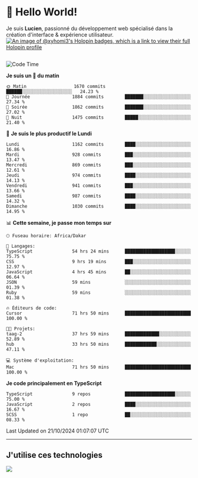 # 👋 Hello World!

Je suis **Lucien**, passionné du développement web spécialisé dans la création d'interface & expérience utilisateur.
[![An image of @xyhomi3's Holopin badges, which is a link to view their full Holopin profile](https://holopin.me/xyhomi3)](https://holopin.io/@xyhomi3)

##

<!--START_SECTION:waka-->
![Code Time](http://img.shields.io/badge/Code%20Time-2%2C355%20hrs%2039%20mins-blue)

**Je suis un 🐤 du matin** 

```text
🌞 Matin                  1670 commits        ██████░░░░░░░░░░░░░░░░░░░   24.23 % 
🌆 Journée                1884 commits        ███████░░░░░░░░░░░░░░░░░░   27.34 % 
🌃 Soirée                 1862 commits        ███████░░░░░░░░░░░░░░░░░░   27.02 % 
🌙 Nuit                   1475 commits        █████░░░░░░░░░░░░░░░░░░░░   21.40 % 
```
📅 **Je suis le plus productif le Lundi** 

```text
Lundi                    1162 commits        ████░░░░░░░░░░░░░░░░░░░░░   16.86 % 
Mardi                    928 commits         ███░░░░░░░░░░░░░░░░░░░░░░   13.47 % 
Mercredi                 869 commits         ███░░░░░░░░░░░░░░░░░░░░░░   12.61 % 
Jeudi                    974 commits         ████░░░░░░░░░░░░░░░░░░░░░   14.13 % 
Vendredi                 941 commits         ███░░░░░░░░░░░░░░░░░░░░░░   13.66 % 
Samedi                   987 commits         ████░░░░░░░░░░░░░░░░░░░░░   14.32 % 
Dimanche                 1030 commits        ████░░░░░░░░░░░░░░░░░░░░░   14.95 % 
```


📊 **Cette semaine, je passe mon temps sur** 

```text
🕑︎ Fuseau horaire: Africa/Dakar

💬 Langages: 
TypeScript               54 hrs 24 mins      ███████████████████░░░░░░   75.75 % 
CSS                      9 hrs 19 mins       ███░░░░░░░░░░░░░░░░░░░░░░   12.97 % 
JavaScript               4 hrs 45 mins       ██░░░░░░░░░░░░░░░░░░░░░░░   06.64 % 
JSON                     59 mins             ░░░░░░░░░░░░░░░░░░░░░░░░░   01.39 % 
Ruby                     59 mins             ░░░░░░░░░░░░░░░░░░░░░░░░░   01.38 % 

🔥 Éditeurs de code: 
Cursor                   71 hrs 50 mins      █████████████████████████   100.00 % 

🐱‍💻 Projets: 
taag-2                   37 hrs 59 mins      █████████████░░░░░░░░░░░░   52.89 % 
hub                      33 hrs 50 mins      ████████████░░░░░░░░░░░░░   47.11 % 

💻 Système d'exploitation: 
Mac                      71 hrs 50 mins      █████████████████████████   100.00 % 
```

**Je code principalement en TypeScript** 

```text
TypeScript               9 repos             ███████████████████░░░░░░   75.00 % 
JavaScript               2 repos             ████░░░░░░░░░░░░░░░░░░░░░   16.67 % 
SCSS                     1 repo              ██░░░░░░░░░░░░░░░░░░░░░░░   08.33 % 
```




 Last Updated on 21/10/2024 01:07:07 UTC
<!--END_SECTION:waka-->
---

## J'utilise ces technologies

<p align="left">
  <a href="https://skillicons.dev">
    <img src="https://skillicons.dev/icons?i=ts,js,md,scss,tailwind,react,docker,express,astro,vite,nextjs,vercel,figma,ableton" />
  </a>
</p>

